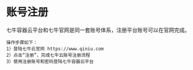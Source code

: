 # 账号注册
七牛容器云平台和七牛官网是同一套账号体系，注册平台账号可以在官网完成。

````
操作步骤如下：
1）登陆七牛云官网 https://www.qiniu.com
2）点击“注册”，完成七牛云账号注册流程
3）使用注册账号和密码登陆七牛容器云平台
````
